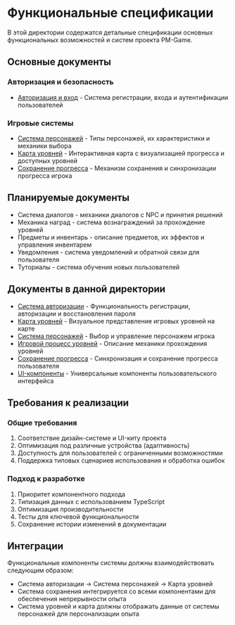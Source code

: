 # Функциональные спецификации

В этой директории содержатся детальные спецификации основных функциональных возможностей и систем проекта PM-Game.

## Основные документы

### Авторизация и безопасность
- [Авторизация и вход](auth.md) - Система регистрации, входа и аутентификации пользователей

### Игровые системы
- [Система персонажей](character.md) - Типы персонажей, их характеристики и механики выбора
- [Карта уровней](level_map.md) - Интерактивная карта с визуализацией прогресса и доступных уровней
- [Сохранение прогресса](progress_saving.md) - Механизм сохранения и синхронизации прогресса игрока

## Планируемые документы

- Система диалогов - механики диалогов с NPC и принятия решений
- Механика наград - система вознаграждений за прохождение уровней
- Предметы и инвентарь - описание предметов, их эффектов и управления инвентарем
- Уведомления - система уведомлений и обратной связи для пользователя
- Туториалы - система обучения новых пользователей

## Документы в данной директории

- [Система авторизации](auth.md) - Функциональность регистрации, авторизации и восстановления пароля
- [Карта уровней](level_map.md) - Визуальное представление игровых уровней на карте
- [Система персонажей](character.md) - Выбор и управление персонажем игрока
- [Игровой процесс уровней](level_gameplay.md) - Описание механики прохождения уровней
- [Сохранение прогресса](progress_saving.md) - Синхронизация и сохранение прогресса пользователя
- [UI-компоненты](ui_components.md) - Универсальные компоненты пользовательского интерфейса

## Требования к реализации

### Общие требования
1. Соответствие дизайн-системе и UI-киту проекта
2. Оптимизация под различные устройства (адаптивность)
3. Доступность для пользователей с ограниченными возможностями
4. Поддержка типовых сценариев использования и обработка ошибок

### Подход к разработке
1. Приоритет компонентного подхода
2. Типизация данных с использованием TypeScript
3. Оптимизация производительности
4. Тесты для ключевой функциональности
5. Сохранение истории изменений в документации

## Интеграции

Функциональные компоненты системы должны взаимодействовать следующим образом:
- Система авторизации → Система персонажей → Карта уровней
- Система сохранения интегрируется со всеми компонентами для обеспечения непрерывности опыта
- Система уровней и карта должны отображать данные от системы персонажей для персонализации опыта 